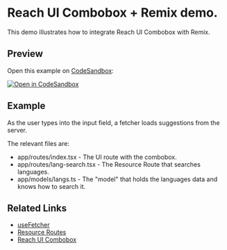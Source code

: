# Reach UI Combobox + Remix demo.

This demo illustrates how to integrate Reach UI Combobox with Remix.

## Preview

Open this example on [CodeSandbox](https://codesandbox.com):

[![Open in CodeSandbox](https://codesandbox.io/static/img/play-codesandbox.svg)](https://codesandbox.io/s/github/remix-run/examples/tree/main/combobox-resource-route)

## Example

As the user types into the input field, a fetcher loads suggestions from the server.

The relevant files are:

- app/routes/index.tsx - The UI route with the combobox.
- app/routes/lang-search.tsx - The Resource Route that searches languages.
- app/models/langs.ts - The "model" that holds the languages data and knows how to search it.

## Related Links

- [useFetcher](https://remix.run/api/remix#usefetcher)
- [Resource Routes](https://remix.run/guides/resource-routes)
- [Reach UI Combobox](https://reach.tech/combobox)
